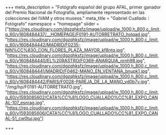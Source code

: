+++
meta_description = "Fotógrafo español del grupo AFAL, primer ganador del Premio Nacional de Fotografía, ampliamente representado en las colecciones del IVAM y otros museos."
meta_title = "Gabriel Cuallado︱Fotógrafo"
namespace = "homepage"
slider = ["https://res.cloudinary.com/dgzqhksfz/image/upload/w_1000,h_800,c_limit,q_60/v1608484437/__HOMEPAGE/F0191-AUTORRETRATO_holqad.jpg", "https://res.cloudinary.com/dgzqhksfz/image/upload/w_1000,h_800,c_limit,q_60/v1608484442/MADRID/F0235-NIN%CC%83O_CON_FLORES_PLAZA_MAYOR_kf8ntq.jpg", "https://res.cloudinary.com/dgzqhksfz/image/upload/w_1000,h_800,c_limit,q_60/v1608484440/EL%20RASTRO/F0369-ANARQUIA_nrnh98.jpg", "https://res.cloudinary.com/dgzqhksfz/image/upload/w_1000,h_800,c_limit,q_60/v1608484441/MADRID/F0462-MANO_EN_VENTANA_bnupk1.jpg", "https://res.cloudinary.com/dgzqhksfz/image/upload/w_1000,h_800,c_limit,q_60/v1608484442/PARIS/F0028-PAREJA_DE_LA_MANO_vd0b7v.jpg", "/img/hp/F0191-AUTORRETRATO.jpg", "https://res.cloudinary.com/dgzqhksfz/image/upload/w_1000,h_800,c_limit,q_60/v1593085602/CATA%CC%81LOGO_CUALLADO%CC%81_EXPO_CANAL-107_esnrag.jpg", "https://res.cloudinary.com/dgzqhksfz/image/upload/w_1000,h_800,c_limit,q_60/v1593085606/CATA%CC%81LOGO_CUALLADO%CC%81_EXPO_CANAL-51_cw0tuj.jpg"]

+++
